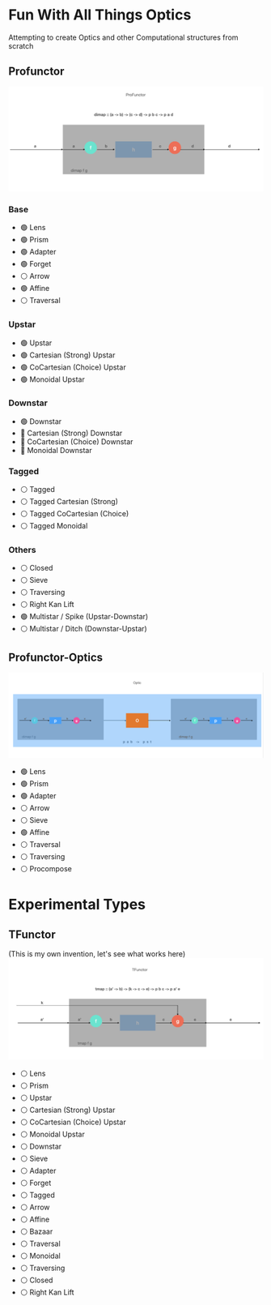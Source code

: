 # Fun With All Things Optics

Attempting to create Optics and other Computational structures from scratch

## Profunctor
![alt text](https://github.com/TitusQuinctiusFlamininus/Optics/blob/main/images/profunctor.png "Profunctor")

### Base
- :green_circle: Lens
- :green_circle: Prism
- :green_circle: Adapter
- :green_circle: Forget
- :white_circle: Arrow
- :green_circle: Affine
- :white_circle: Traversal

### Upstar
- :green_circle: Upstar
- :green_circle: Cartesian (Strong) Upstar
- :green_circle: CoCartesian (Choice) Upstar
- :green_circle: Monoidal Upstar

### Downstar
- :green_circle: Downstar
- :red_circle:  Cartesian (Strong) Downstar 
- :red_circle:  CoCartesian (Choice) Downstar 
- :red_circle:  Monoidal Downstar 

### Tagged
- :white_circle: Tagged
- :white_circle:  Tagged Cartesian (Strong) 
- :white_circle:  Tagged CoCartesian (Choice)
- :white_circle:  Tagged Monoidal 

### Others

- :white_circle: Closed
- :white_circle: Sieve
- :white_circle: Traversing
- :white_circle: Right Kan Lift
- :green_circle: Multistar / Spike (Upstar-Downstar)
- :white_circle: Multistar / Ditch (Downstar-Upstar)

## Profunctor-Optics
![alt text](https://github.com/TitusQuinctiusFlamininus/Optics/blob/main/images/optic.png "Optic")

- :green_circle: Lens
- :green_circle: Prism
- :green_circle: Adapter
- :white_circle: Arrow
- :white_circle: Sieve
- :green_circle: Affine
- :white_circle: Traversal
- :white_circle: Traversing
- :white_circle: Procompose



# Experimental Types

## TFunctor
(This is my own invention, let's see what works here)
![alt text](https://github.com/TitusQuinctiusFlamininus/Optics/blob/main/images/tfunctor.png "TFunctor")

- :white_circle: Lens
- :white_circle: Prism
- :white_circle: Upstar
- :white_circle: Cartesian (Strong) Upstar
- :white_circle: CoCartesian (Choice) Upstar
- :white_circle: Monoidal Upstar
- :white_circle: Downstar
- :white_circle: Sieve
- :white_circle: Adapter
- :white_circle: Forget
- :white_circle: Tagged
- :white_circle: Arrow
- :white_circle: Affine
- :white_circle: Bazaar
- :white_circle: Traversal
- :white_circle: Monoidal
- :white_circle: Traversing
- :white_circle: Closed
- :white_circle: Right Kan Lift
